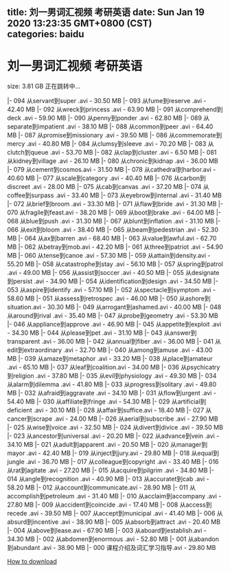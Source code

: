 
title: 刘一男词汇视频 考研英语
date: Sun Jan 19 2020 13:23:35 GMT+0800 (CST)    
categories: baidu
---

# 刘一男词汇视频 考研英语
size: 3.81 GB
 正在跳转中...
 
|- 094 从servant到super .avi - 30.50 MB
|- 093 从fume到reserve .avi - 42.40 MB
|- 092 从wreck到princess .avi - 63.90 MB
|- 091 从comprehend到deck .avi - 59.90 MB
|- 090 从penny到ponder .avi - 62.80 MB
|- 089 从separate到impatient .avi - 38.10 MB
|- 088 从common到peer .avi - 64.40 MB
|- 087 从promise到missionary .avi - 39.50 MB
|- 086 从commemorate到mercy .avi - 40.80 MB
|- 084 从clumsy到sleeve .avi - 70.20 MB
|- 083 从clutch到queue .avi - 53.70 MB
|- 082 从clap到cluster .avi - 6.50 MB
|- 081 从kidney到village .avi - 26.10 MB
|- 080 从chronic到kidnap .avi - 36.00 MB
|- 079 从cement到cosmos.avi - 31.50 MB
|- 078 从cathedral到harbor.avi - 40.60 MB
|- 077 从scale到category .avi - 40.40 MB
|- 076 从carbon到discreet .avi - 28.00 MB
|- 075 从cab到canvas .avi - 37.20 MB
|- 074 从coffee到surpass .avi - 33.40 MB
|- 073 从eyebrow到internal .avi - 31.40 MB
|- 072 从brief到broom .avi - 33.30 MB
|- 071 从flaw到bride .avi - 31.30 MB
|- 070 从fragile到feast.avi - 38.20 MB
|- 069 从boot到brake .avi - 64.00 MB
|- 068 从blue到push .avi - 31.30 MB
|- 067 从blunt到inflation .avi - 31.10 MB
|- 066 从exit到bloom .avi - 38.40 MB
|- 065 从beam到pedestrian .avi - 52.30 MB
|- 064 从ax到barren .avi - 68.40 MB
|- 063 从value到awful.avi - 62.70 MB
|- 062 从betray到mob.avi - 42.20 MB
|- 061 从three到patriot .avi - 54.90 MB
|- 060 从tense到canoe .avi - 57.30 MB
|- 059 从attain到density.avi - 55.20 MB
|- 058 从catastrophe到stay .avi - 56.10 MB
|- 057 从spring到patrol .avi - 49.00 MB
|- 056 从assist到soccer .avi - 40.50 MB
|- 055 从designate到persist .avi - 34.90 MB
|- 054 从identification到design .avi - 34.50 MB
|- 053 从aspire到identify .avi - 57.10 MB
|- 052 从spectacle到symptom .avi - 58.60 MB
|- 051 从assess到retrospec .avi - 46.00 MB
|- 050 从ashore到situation.avi - 30.30 MB
|- 049 从arrogant到ashamed.avi - 40.00 MB
|- 048 从around到rival .avi - 35.40 MB
|- 047 从probe到geometry .avi - 53.30 MB
|- 046 从appliance到approve .avi - 46.90 MB
|- 045 从appetite到exploit .avi - 34.30 MB
|- 044 从please到pet .avi - 31.10 MB
|- 043 从answer到transparent .avi - 36.00 MB
|- 042 从annual到fiber .avi - 36.00 MB
|- 041 从edit到extraordinary .avi - 32.70 MB
|- 040 从among到amuse .avi - 43.00 MB
|- 039 从amaze到metaphor .avi - 33.20 MB
|- 038 从place到amateur .avi - 65.10 MB
|- 037 从leaf到coalition.avi - 34.00 MB
|- 036 从psychicatry到religion .avi - 37.80 MB
|- 035 从evil到physiology .avi - 49.30 MB
|- 034 从alarm到dilemma .avi - 41.80 MB
|- 033 从progress到solitary .avi - 49.80 MB
|- 032 从afraid到aggravate .avi - 34.10 MB
|- 031 从flow到urgent .avi - 54.40 MB
|- 030 从affiliate到fringe .avi - 54.30 MB
|- 029 从artificial到deficient .avi - 30.10 MB
|- 028 从affair到suffice.avi - 18.40 MB
|- 027 从cancer到scrape .avi - 24.00 MB
|- 026 从aerial到subscribe .avi - 27.90 MB
|- 025 从wise到voice .avi - 32.50 MB
|- 024 从divert到divice .avi - 39.50 MB
|- 023 从ancestor到universal .avi - 20.20 MB
|- 022 从advance到vein .avi - 34.10 MB
|- 021 从adult到apparent .avi - 20.50 MB
|- 020 从manager到mayor .avi - 42.40 MB
|- 019 从inject到jury.avi - 29.80 MB
|- 018 从equal到jungle .avi - 36.70 MB
|- 017 从colleague到copyright .avi - 33.40 MB
|- 016 从rat到agitate .avi - 27.20 MB
|- 015 从acquire到pilgrim .avi - 34.80 MB
|- 014 从angle到recognition .avi - 40.90 MB
|- 013 从accuratet到cab .avi - 58.20 MB
|- 012 从account到communicate.avi - 28.90 MB
|- 011 从accomplish到petroleum .avi - 31.40 MB
|- 010 从acclaim到accompany .avi - 27.80 MB
|- 009 从accident到coincide .avi - 17.40 MB
|- 008 从access到recede .avi - 39.50 MB
|- 007 从accept到municipal .avi - 41.40 MB
|- 006 从absurd到incentive .avi - 38.90 MB
|- 005 从absorb到attract .avi - 20.40 MB
|- 004 从above到lease.avi - 67.90 MB
|- 003 从aboard到establish.avi - 34.30 MB
|- 002 从abdomen到enormous .avi - 52.80 MB
|- 001 从abandon到abundant .avi - 38.90 MB
|- 000 课程介绍及词汇学习指导.avi - 29.80 MB

[How to download](https://bpcam.bemobtrk.com/go/2ceec3aa-1ca2-46d6-b9ff-aaa5c184517c?jno=523)